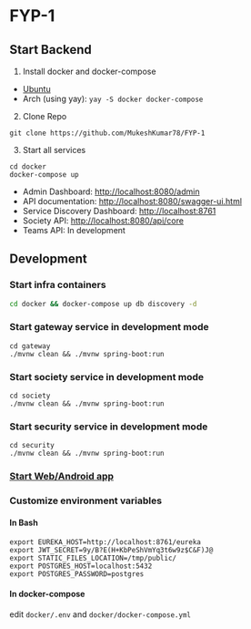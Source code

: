 # FYP-1

## Start Backend
1. Install docker and docker-compose
- [Ubuntu](https://docs.docker.com/engine/install/ubuntu/)
- Arch (using yay): `yay -S docker docker-compose`
2. Clone Repo
```
git clone https://github.com/MukeshKumar78/FYP-1
```
3. Start all services
```
cd docker
docker-compose up
```

* Admin Dashboard: [http://localhost:8080/admin](http://localhost:8080/admin)
* API documentation: [http://localhost:8080/swagger-ui.html](http://localhost:8080/swagger-ui.html)
* Service Discovery Dashboard: [http://localhost:8761](http://localhost:8761)
* Society API: [http://localhost:8080/api/core](http://localhost:8080/api/core)
* Teams API: In development

## Development
### Start infra containers
```sh
cd docker && docker-compose up db discovery -d
```

### Start gateway service in development mode
```
cd gateway
./mvnw clean && ./mvnw spring-boot:run
```

### Start society service in development mode
```
cd society
./mvnw clean && ./mvnw spring-boot:run
```

### Start security service in development mode
```
cd security
./mvnw clean && ./mvnw spring-boot:run
```

### [Start Web/Android app](ui/README.md)

### Customize environment variables
#### In Bash
```
export EUREKA_HOST=http://localhost:8761/eureka
export JWT_SECRET=9y/B?E(H+KbPeShVmYq3t6w9z$C&F)J@
export STATIC_FILES_LOCATION=/tmp/public/
export POSTGRES_HOST=localhost:5432
export POSTGRES_PASSWORD=postgres
```

#### In docker-compose
edit `docker/.env` and `docker/docker-compose.yml`

